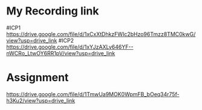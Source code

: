 # My Recording link
#ICP1
https://drive.google.com/file/d/1xCxXtDhkzFWIc2bHzo96Tmzz8TMC0kwG/view?usp=drive_link
#ICP2
https://drive.google.com/file/d/1xYJzAXLy646YF--nWCRo_LtwOY6RR1pV/view?usp=drive_link
# Assignment 
https://drive.google.com/file/d/1TmwUa9MOK0WpmFB_bOeq34r75f-h3Ku2/view?usp=drive_link

